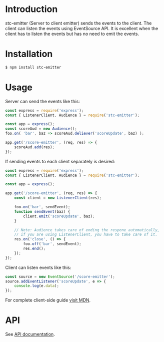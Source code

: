 Introduction
============
stc-emitter (Server to client emitter) sends the events to the client.
The client can listen the events using EventSource API. It is
excellent when the client has to listen the events but has no need
to emit the events.

Installation
============
```bash
$ npm install stc-emitter
```

Usage
=====
Server can send the events like this:

```js
const express = require('express');
const { ListenerClient, Audience } = require('stc-emitter');

const app = express();
const scoreAud = new Audience();
foo.on( 'bar', baz => scoreAud.deliever('scoreUpdate', baz) );

app.get('/score-emitter', (req, res) => {
    scoreAud.add(res);
});
```

If sending events to each client separately is desired:

```js
const express = require('express');
const { ListenerClient, Audience } = require('stc-emitter');

const app = express();

app.get('/score-emitter', (req, res) => {
    const client = new ListenerClient(res);

    foo.on('bar', sendEvent);
    function sendEvent(baz) {
        client.emit('scoreUpdate', baz);
    }

    // Note: Audience takes care of ending the respone automatically,
    // if you are using ListenerClient, you have to take care of it.
    res.on('close', () => {
        foo.off('bar', sendEvent);
        res.end();
    });
});
```

Client can listen events like this:

```js
const source = new EventSource('/score-emitter');
source.addEventListener('scoreUpdate', e => {
    console.log(e.data);
});
```

For complete client-side guide [visit MDN](https://developer.mozilla.org/en-US/docs/Web/API/EventSource).

API
===
See [API documentation](https://github.com/zohaibmajeed/stc-emitter/blob/master/API.md).